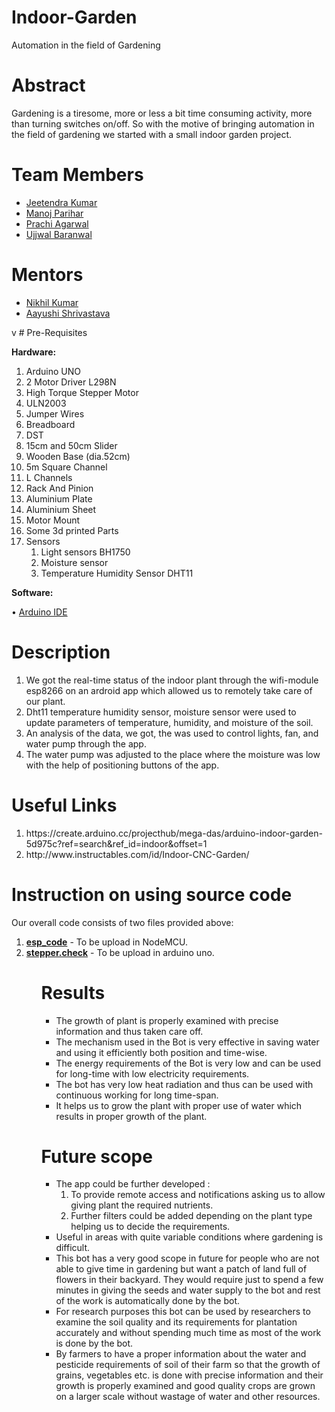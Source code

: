 # Indoor-Garden
Automation in the field of Gardening

# Abstract
Gardening is a tiresome, more or less a bit time consuming activity, more than turning switches on/off. So with the motive of bringing automation in the field of gardening we started with a small indoor garden project.

# Team Members
<ul>
<li ><a href="https://www.facebook.com/profile.php?id=100017434713564">Jeetendra Kumar</a></li>
<li><a href="https://www.facebook.com/manoj.parihar.18062533">Manoj Parihar</a></li>
<li><a href="https://www.facebook.com/prrachiagarwal2230473">Prachi Agarwal</a></li>
<li><a href="https://www.facebook.com/profile.php?id=100017682631797&ref=br_rs">Ujjwal Baranwal</a></li>
</ul>

# Mentors
<ul>
<li><a href="https://www.facebook.com/kumar.nikhil1198">Nikhil Kumar</a></li>
<li><a href="https://www.facebook.com/profile.php?id=100009857642161">Aayushi Shrivastava</a></li>
</ul>
v
# Pre-Requisites
 
 <b>Hardware:</b>
<ol>
<li>Arduino UNO</li>
<li>2	Motor Driver L298N</li>
<li> High Torque Stepper Motor</li>
<li>ULN2003</li>
<li>Jumper Wires</li>
<li>Breadboard</li>
<li>DST</li>
<li>15cm and 50cm Slider</li>
<li>Wooden Base (dia.52cm)</li>
<li>5m Square Channel</li>
<li>L Channels</li>
<li>Rack And Pinion</li>
<li>Aluminium Plate</li>
<li>Aluminium Sheet</li>
<li>Motor Mount</li>
<li>Some 3d printed Parts</li> 
 <li>Sensors
  <ol><li>Light sensors BH1750
   <li>Moisture sensor
    <li>Temperature Humidity Sensor DHT11
  </ol>
</ol>

 <b>Software:</b>
 
•	<a href ="https://www.arduino.cc/en/main/software">Arduino IDE</a>
  
 # Description
 <ol>
 <li>We got the real-time status of the indoor plant through the wifi-module esp8266 on an ardroid app which allowed us to remotely take care of our plant.
  <li>Dht11 temperature humidity sensor, moisture sensor were used to update parameters of temperature, humidity, and moisture of the soil.
   <li>An analysis of the data, we got, the was used to control lights, fan, and water pump through the app.
    <li>The water pump was adjusted to the place where the moisture was low with the help of positioning buttons of the app.
     </ol>
     
 
 # Useful Links
 <ol>
 <li>https://create.arduino.cc/projecthub/mega-das/arduino-indoor-garden-5d975c?ref=search&ref_id=indoor&offset=1
  <li>http://www.instructables.com/id/Indoor-CNC-Garden/
   </ol>


# Instruction on using source code
 Our overall code consists of two files provided above:
 <ol>
 <li><a href="https://github.com/Prachi0141/Indoor-Garden/blob/master/esp_code.ino"><b>esp_code</b></a> - To be upload in NodeMCU.
  <li><a href="https://github.com/Prachi0141/Indoor-Garden/blob/master/stepper_check.ino"><b>stepper.check</a></b> - To be upload in arduino uno.
  <ol>

# Results  
<ul>
 <li>The growth of plant is properly examined with precise information and thus taken care off.
<li> The mechanism used in the Bot is very effective in saving water and using it efficiently both position and time-wise.
<li> The energy requirements of the Bot is very low and can be used for long-time with low electricity requirements.
<li>The bot has very low heat radiation and thus can be used with continuous working for long time-span.
<li>It helps us to grow the plant with proper use of water which results in proper growth of the plant.
 </ul>

# Future scope
<ul>
 <li>The app could be further developed :
  <ol>
   <li>To provide remote access and notifications asking us to allow giving plant the required nutrients.
   <li>Further filters could be added depending on the plant type helping us to decide the requirements.
  </ol>
 <li>Useful in areas with quite variable conditions where gardening is difficult.
 <li> This bot has a very good scope in future for people who are not able to give time in gardening but want a patch of land full of   flowers in their backyard. They would require just to spend a few minutes in giving the seeds and water supply to the bot and       rest of the work is automatically done by the bot.
<li> For research purposes this bot can be used by researchers to examine the soil quality and its requirements for plantation accurately and without spending much time as most of the work is done by the bot.
<li>By farmers to have a proper information about the water and pesticide requirements of soil of their farm so that the growth of grains, vegetables etc. is done with precise information and their growth is properly examined and good quality crops are grown on a larger scale without wastage of water and other resources.
